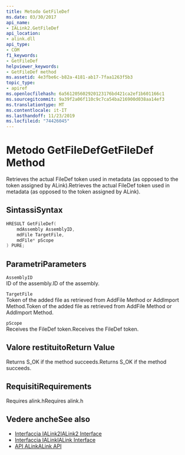 ```yaml
---
title: Metodo GetFileDef
ms.date: 03/30/2017
api_name:
- IALink2.GetFileDef
api_location:
- alink.dll
api_type:
- COM
f1_keywords:
- GetFileDef
helpviewer_keywords:
- GetFileDef method
ms.assetid: 4e3fbe6c-b82a-4181-ab17-7faa1263f5b3
topic_type:
- apiref
ms.openlocfilehash: 6a561205602920123176bd421ca2ef1b601166c1
ms.sourcegitcommit: 9a39f2a06f110c9c7ca54ba216900d038aa14ef3
ms.translationtype: MT
ms.contentlocale: it-IT
ms.lasthandoff: 11/23/2019
ms.locfileid: "74426045"
---
```

# <a name="getfiledef-method"></a><span data-ttu-id="02677-102">Metodo GetFileDef</span><span class="sxs-lookup"><span data-stu-id="02677-102">GetFileDef Method</span></span>
<span data-ttu-id="02677-103">Retrieves the actual FileDef token used in metadata (as opposed to the token assigned by ALink).</span><span class="sxs-lookup"><span data-stu-id="02677-103">Retrieves the actual FileDef token used in metadata (as opposed to the token assigned by ALink).</span></span>  
  
## <a name="syntax"></a><span data-ttu-id="02677-104">Sintassi</span><span class="sxs-lookup"><span data-stu-id="02677-104">Syntax</span></span>  
  
```cpp  
HRESULT GetFileDef(  
    mdAssembly AssemblyID,  
    mdFile TargetFile,  
    mdFile* pScope  
) PURE;  
```  
  
## <a name="parameters"></a><span data-ttu-id="02677-105">Parametri</span><span class="sxs-lookup"><span data-stu-id="02677-105">Parameters</span></span>  
 `AssemblyID`  
 <span data-ttu-id="02677-106">ID of the assembly.</span><span class="sxs-lookup"><span data-stu-id="02677-106">ID of the assembly.</span></span>  
  
 `TargetFile`  
 <span data-ttu-id="02677-107">Token of the added file as retrieved from AddFile Method or AddImport Method.</span><span class="sxs-lookup"><span data-stu-id="02677-107">Token of the added file as retrieved from AddFile Method or AddImport Method.</span></span>  
  
 `pScope`  
 <span data-ttu-id="02677-108">Receives the FileDef token.</span><span class="sxs-lookup"><span data-stu-id="02677-108">Receives the FileDef token.</span></span>  
  
## <a name="return-value"></a><span data-ttu-id="02677-109">Valore restituito</span><span class="sxs-lookup"><span data-stu-id="02677-109">Return Value</span></span>  
 <span data-ttu-id="02677-110">Returns S_OK if the method succeeds.</span><span class="sxs-lookup"><span data-stu-id="02677-110">Returns S_OK if the method succeeds.</span></span>  
  
## <a name="requirements"></a><span data-ttu-id="02677-111">Requisiti</span><span class="sxs-lookup"><span data-stu-id="02677-111">Requirements</span></span>  
 <span data-ttu-id="02677-112">Requires alink.h</span><span class="sxs-lookup"><span data-stu-id="02677-112">Requires alink.h</span></span>  
  
## <a name="see-also"></a><span data-ttu-id="02677-113">Vedere anche</span><span class="sxs-lookup"><span data-stu-id="02677-113">See also</span></span>

- [<span data-ttu-id="02677-114">Interfaccia IALink2</span><span class="sxs-lookup"><span data-stu-id="02677-114">IALink2 Interface</span></span>](ialink2-interface.md)
- [<span data-ttu-id="02677-115">Interfaccia IALink</span><span class="sxs-lookup"><span data-stu-id="02677-115">IALink Interface</span></span>](ialink-interface.md)
- [<span data-ttu-id="02677-116">API ALink</span><span class="sxs-lookup"><span data-stu-id="02677-116">ALink API</span></span>](index.md)
